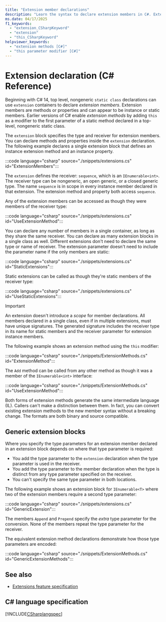 ```yaml
---
title: "Extension member declarations"
description: "Learn the syntax to declare extension members in C#. Extension members enable you to add functionality to types and interfaces in those instances where you don't have the source for the original type. Extensions are often paired with generic interfaces to implement a common set of functionality across all types that implement that interface."
ms.date: 04/17/2025
f1_keywords:
  - "extension_CSharpKeyword"
  - "extension"
  - "this_CSharpKeyword"
helpviewer_keywords:
  - "extension methods [C#]"
  - "this parameter modifier [C#]"
---
```

# Extension declaration (C# Reference)

Beginning with C# 14, top level, nongeneric `static class` declarations can use `extension` containers to declare *extension members*. Extension members are methods or properties and can appear to be instance or static members. Earlier versions of C# enable *extension methods* by adding `this` as a modifier to the first parameter of a static method declared in a top-level, nongeneric static class.

The `extension` block specifies the type and receiver for extension members. You can declare methods and properties inside the `extension` declaration. The following example declares a single extension block that defines an instance extension method and an instance property.

:::code language="csharp" source="./snippets/extensions.cs" id="ExtensionMembers":::

The `extension` defines the receiver: `sequence`, which is an `IEnumerable<int>`. The receiver type can be nongeneric, an open generic, or a closed generic type. The name `sequence` is in scope in every instance member declared in that extension. The extension method and property both access `sequence`.

Any of the extension members can be accessed as though they were members of the receiver type:

:::code language="csharp" source="./snippets/extensions.cs" id="UseExtensionMethod":::

You can declare any number of members in a single container, as long as they share the same receiver. You can declare as many extension blocks in a single class as well. Different extensions don't need to declare the same type or name of receiver. The extension parameter doesn't need to include the parameter name if the only members are static:

:::code language="csharp" source="./snippets/extensions.cs" id="StaticExtensions":::

Static extensions can be called as though they're static members of the receiver type:

:::code language="csharp" source="./snippets/extensions.cs" id="UseStaticExtensions":::

> [!IMPORTANT]  
> An extension doesn't introduce a *scope* for member declarations. All members declared in a single class, even if in multiple extensions, must have unique signatures. The generated signature includes the receiver type in its name for static members and the receiver parameter for extension instance members.

The following example shows an extension method using the `this` modifier:

:::code language="csharp" source="./snippets/ExtensionMethods.cs" id="ExtensionMethod":::

The `Add` method can be called from any other method as though it was a member of the `IEnumerable<int>` interface:

:::code language="csharp" source="./snippets/ExtensionMethods.cs" id="UseExtensionMethod":::

Both forms of extension methods generate the same intermediate language (IL). Callers can't make a distinction between them. In fact, you can convert existing extension methods to the new member syntax without a breaking change. The formats are both binary and source compatible.

## Generic extension blocks

Where you specify the type parameters for an extension member declared in an extension block depends on where that type parameter is required:

- You add the type parameter to the `extension` declaration when the type parameter is used in the receiver.
- You add the type parameter to the member declaration when the type is distinct from any type parameter specified on the receiver.
- You can't specify the same type parameter in both locations.

The following example shows an extension block for `IEnumerable<T>` where two of the extension members require a second type parameter:

:::code language="csharp" source="./snippets/extensions.cs" id="GenericExtension":::

The members `Append` and `Prepend` specify the *extra* type parameter for the conversion. None of the members repeat the type parameter for the receiver.

The equivalent extension method declarations demonstrate how those type parameters are encoded:

:::code language="csharp" source="./snippets/ExtensionMethods.cs" id="GenericExtensionMethods":::

## See also

- [Extensions feature specification](~/_csharplang/proposals/extensions.md)

## C# language specification

[!INCLUDE[CSharplangspec](~/includes/csharplangspec-md.md)]
